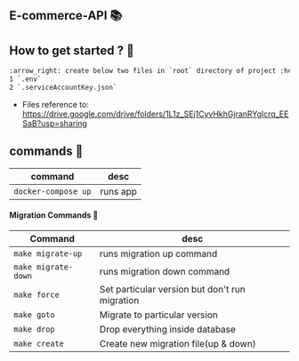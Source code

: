 ## E-commerce-API :books:

## How to get started ? :tada:
```sh
:arrow_right: create below two files in `root` directory of project :heavy_check_mark:
1 `.env`
2 `.serviceAccountKey.json` 
```

- Files reference to: https://drive.google.com/drive/folders/1L1z_SEj1CyvHkhGjranRYglcrq_EESaB?usp=sharing

## commands :wrench:

| command             | desc                          |
| ------------------- | ------------------------------|
| `docker-compose up` | runs app                    |

#### Migration Commands :truck:

| Command             | desc                                           |
| ------------------- | ---------------------------------------------- |
| `make migrate-up`   | runs migration up command                      |
| `make migrate-down` | runs migration down command                    |
| `make force`        | Set particular version but don't run migration |
| `make goto`         | Migrate to particular version                  |
| `make drop`         | Drop everything inside database                |
| `make create`       | Create new migration file(up & down)           |

